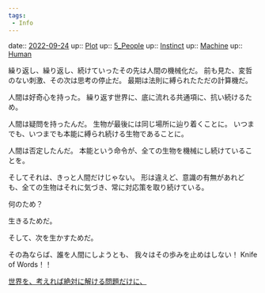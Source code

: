 ```yaml
---
tags:
 - Info
---
```


date:: [2022-09-24](Daily_Note/2022-09-24.md)
up:: [Plot](../Bar/Novel/Chaos/Plot.md)
up:: [5_People](../Bar/Novel/Nacaria/5_People.md)
up:: [Instinct](../Bar/Novel/Topics/Instinct.md)
up:: [Machine](../Bar/Novel/Topics/Machine.md)
up:: [Human](../Bar/Novel/Topics/Human.md)

繰り返し、繰り返し、続けていったその先は人間の機械化だ。
前も見た、変哲のない刺激、その次は思考の停止だ。
最期は法則に縛られたただの計算機だ。

人間は好奇心を持った。
繰り返す世界に、底に流れる共通項に、抗い続けるため。

人間は疑問を持ったんだ。
生物が最後には同じ場所に辿り着くことに。
いつまでも、いつまでも本能に縛られ続ける生物であることに。

人間は否定したんだ。
本能という命令が、全ての生物を機械にし続けていることを。

そしてそれは、きっと人間だけじゃない。
形は違えど、意識の有無があれども、全ての生物はそれに気づき、常に対応策を取り続けている。

何のため？


生きるためだ。

そして、次を生かすためだ。


その為ならば、誰を人間にしようとも、
我々はその歩みを止めはしない！
Knife of Words！！

[世界を、考えれば絶対に解ける問題だけに、](世界を、考えれば絶対に解ける問題だけに、.md)